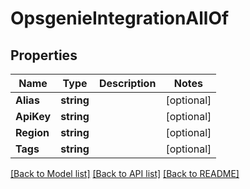 # OpsgenieIntegrationAllOf

## Properties

Name | Type | Description | Notes
------------ | ------------- | ------------- | -------------
**Alias** | **string** |  | [optional] 
**ApiKey** | **string** |  | [optional] 
**Region** | **string** |  | [optional] 
**Tags** | **string** |  | [optional] 

[[Back to Model list]](../README.md#documentation-for-models) [[Back to API list]](../README.md#documentation-for-api-endpoints) [[Back to README]](../README.md)


